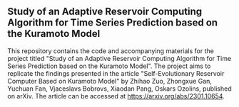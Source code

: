 ## Study of an Adaptive Reservoir Computing Algorithm for Time Series Prediction based on the Kuramoto Model

This repository contains the code and accompanying materials for the project titled "Study of an Adaptive Reservoir Computing Algorithm for Time Series Prediction based on the Kuramoto Model". The project aims to replicate the findings presented in the article "Self-Evolutionary Reservoir Computer Based on Kuramoto Model" by Zhihao Zuo, Zhongxue Gan, Yuchuan Fan, Vjaceslavs Bobrovs, Xiaodan Pang, Oskars Ozolins, published on arXiv. The article can be accessed at https://arxiv.org/abs/2301.10654.